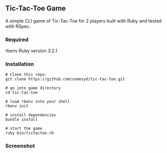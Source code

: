 ## Tic-Tac-Toe Game

A simple CLI game of Tic-Tac-Toe for 2 players built with Ruby and tested with RSpec.

### Required

rbenv
Ruby version 3.2.1

### Installation

```
# Clone this repo:
git clone https://github.com/somesyd/tic-tac-toe.git

# go into game directory
cd tic-tac-toe

# load rbenv into your shell
rbenv init

# install dependencies
bundle install

# start the game
ruby bin/tictactoe.rb
```

### Screenshot

